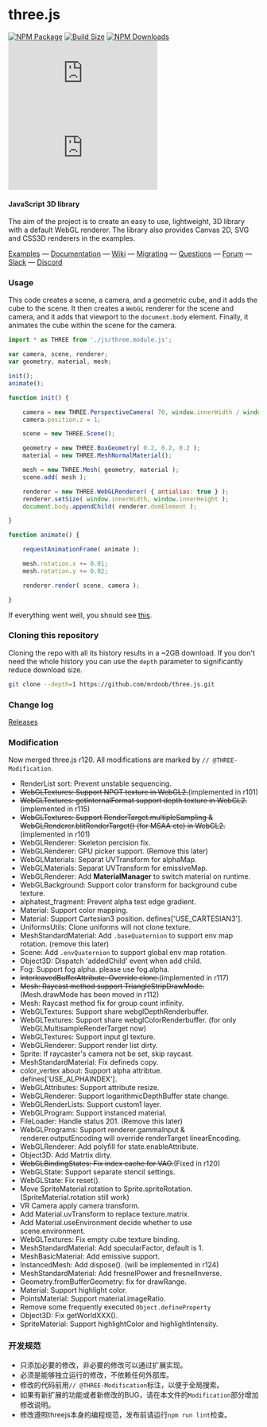 three.js
========

[![NPM Package][npm]][npm-url]
[![Build Size][build-size]][build-size-url]
[![NPM Downloads][npm-downloads]][npmtrends-url]
[![Dev Dependencies][dev-dependencies]][dev-dependencies-url]
[![Language Grade][lgtm]][lgtm-url]

#### JavaScript 3D library ####

The aim of the project is to create an easy to use, lightweight, 3D library with a default WebGL renderer. The library also provides Canvas 2D, SVG and CSS3D renderers in the examples.

[Examples](http://threejs.org/examples/) &mdash;
[Documentation](http://threejs.org/docs/) &mdash;
[Wiki](https://github.com/mrdoob/three.js/wiki) &mdash;
[Migrating](https://github.com/mrdoob/three.js/wiki/Migration-Guide) &mdash;
[Questions](http://stackoverflow.com/questions/tagged/three.js) &mdash;
[Forum](https://discourse.threejs.org/) &mdash;
[Slack](https://join.slack.com/t/threejs/shared_invite/enQtMzYxMzczODM2OTgxLTQ1YmY4YTQxOTFjNDAzYmQ4NjU2YzRhNzliY2RiNDEyYjU2MjhhODgyYWQ5Y2MyZTU3MWNkOGVmOGRhOTQzYTk) &mdash;
[Discord](https://discordapp.com/invite/HF4UdyF)

### Usage ###

This code creates a scene, a camera, and a geometric cube, and it adds the cube to the scene. It then creates a `WebGL` renderer for the scene and camera, and it adds that viewport to the `document.body` element. Finally, it animates the cube within the scene for the camera.

```javascript
import * as THREE from './js/three.module.js';

var camera, scene, renderer;
var geometry, material, mesh;

init();
animate();

function init() {

	camera = new THREE.PerspectiveCamera( 70, window.innerWidth / window.innerHeight, 0.01, 10 );
	camera.position.z = 1;

	scene = new THREE.Scene();

	geometry = new THREE.BoxGeometry( 0.2, 0.2, 0.2 );
	material = new THREE.MeshNormalMaterial();

	mesh = new THREE.Mesh( geometry, material );
	scene.add( mesh );

	renderer = new THREE.WebGLRenderer( { antialias: true } );
	renderer.setSize( window.innerWidth, window.innerHeight );
	document.body.appendChild( renderer.domElement );

}

function animate() {

	requestAnimationFrame( animate );

	mesh.rotation.x += 0.01;
	mesh.rotation.y += 0.02;

	renderer.render( scene, camera );

}
```

If everything went well, you should see [this](https://jsfiddle.net/8kubjpL5/).

### Cloning this repository ###

Cloning the repo with all its history results in a ~2GB download. If you don't need the whole history you can use the `depth` parameter to significantly reduce download size.

```sh
git clone --depth=1 https://github.com/mrdoob/three.js.git
```

### Change log ###

[Releases](https://github.com/mrdoob/three.js/releases)


[npm]: https://img.shields.io/npm/v/three
[npm-url]: https://www.npmjs.com/package/three
[build-size]: https://badgen.net/bundlephobia/minzip/three
[build-size-url]: https://bundlephobia.com/result?p=three
[npm-downloads]: https://img.shields.io/npm/dw/three
[npmtrends-url]: https://www.npmtrends.com/three
[dev-dependencies]: https://img.shields.io/david/dev/mrdoob/three.js
[dev-dependencies-url]: https://david-dm.org/mrdoob/three.js#info=devDependencies
[lgtm]: https://img.shields.io/lgtm/alerts/github/mrdoob/three.js
[lgtm-url]: https://lgtm.com/projects/g/mrdoob/three.js/

### Modification ###

Now merged three.js r120.
All modifications are marked by `// @THREE-Modification`.

* RenderList sort: Prevent unstable sequencing.
* ~~WebGLTextures: Support NPOT texture in WebGL2.~~(implemented in r101)
* ~~WebGLTextures: getInternalFormat support depth texture in WebGL2.~~(implemented in r115)
* ~~WebGLTextures: Support RenderTarget.multipleSampling & WebGLRenderer.blitRenderTarget() (for MSAA etc) in WebGL2.~~(implemented in r101)
* WebGLRenderer: Skeleton percision fix.
* WebGLRenderer: GPU picker support. (Remove this later)
* WebGLMaterials: Separat UVTransform for alphaMap.
* WebGLMaterials: Separat UVTransform for emissiveMap.
* WebGLRenderer: Add **MaterialManager** to switch material on runtime.
* WebGLBackground: Support color transform for background cube texture.
* alphatest_fragment: Prevent alpha test edge gradient.
* Material: Support color mapping.
* Material: Support Cartesian3 position. defines['USE_CARTESIAN3'].
* UniformsUtils: Clone uniforms will not clone texture.
* MeshStandardMaterial: Add `.baseQuaternion` to support env map rotation. (remove this later)
* Scene: Add `.envQuaternion` to support global env map rotation.
* Object3D: Dispatch 'addedChild' event when add child.
* Fog: Support fog alpha. please use fog.alpha.
* ~~InterleavedBufferAttribute: Override clone.~~(implemented in r117)
* ~~Mesh: Raycast method support TriangleStripDrawMode.~~(Mesh.drawMode has been moved in r112)
* Mesh: Raycast method fix for group count infinity.
* WebGLTextures: Support share webglDepthRenderbuffer.
* WebGLTextures: Support share webglColorRenderbuffer. (for only WebGLMultisampleRenderTarget now)
* WebGLTextures: Support input gl texture.
* WebGLRenderer: Support render list dirty.
* Sprite: If raycaster's camera not be set, skip raycast.
* MeshStandardMaterial: Fix defineds copy.
* color_vertex about: Support alpha attribtue. defines['USE_ALPHAINDEX'].
* WebGLAttributes: Support attribute resize.
* WebGLRenderer: Support logarithmicDepthBuffer state change.
* WebGLRenderLists: Support custom1 layer.
* WebGLProgram: Support instanced material.
* FileLoader: Handle status 201. (Remove this later)
* WebGLPrograms: Support renderer.gammaInput & renderer.outputEncoding will override renderTarget linearEncoding.
* WebGLRenderer: Add polyfill for state.enableAttribute.
* Object3D: Add Matrtix dirty.
* ~~WebGLBindingStates: Fix index cache for VAO.~~(Fixed in r120)
* WebGLState: Support separate stencil settings.
* WebGLState: Fix reset().
* Move SpriteMaterial.rotation to Sprite.spriteRotation. (SpriteMaterial.rotation still work)
* VR Camera apply camera transform.
* Add Material.uvTransform to replace texture.matrix.
* Add Material.useEnvironment decide whether to use scene.environment.
* WebGLTextures: Fix empty cube texture binding.
* MeshStandardMaterial: Add specularFactor, default is 1.
* MeshBasicMaterial: Add emissive support.
* InstancedMesh: Add dispose(). (will be implemented in r124)
* MeshStandardMaterial: Add fresnelPower and fresnelInverse.
* Geometry.fromBufferGeometry: fix for drawRange.
* Material: Support highlight color.
* PointsMaterial: Support material.imageRatio.
* Remove some frequently executed `Object.defineProperty`
* Object3D: Fix getWorldXXX().
* SpriteMaterial: Support highlightColor and highlightIntensity.

### 开发规范 ###

* 只添加必要的修改，非必要的修改可以通过扩展实现。
* 必须是能够独立运行的修改，不依赖任何外部库。
* 修改的代码前用`// @THREE-Modification`标注，以便于全局搜索。
* 如果有新扩展的功能或者新修改的BUG，请在本文件的`Modification`部分增加修改说明。
* 修改遵照threejs本身的编程规范，发布前请运行`npm run lint`检查。